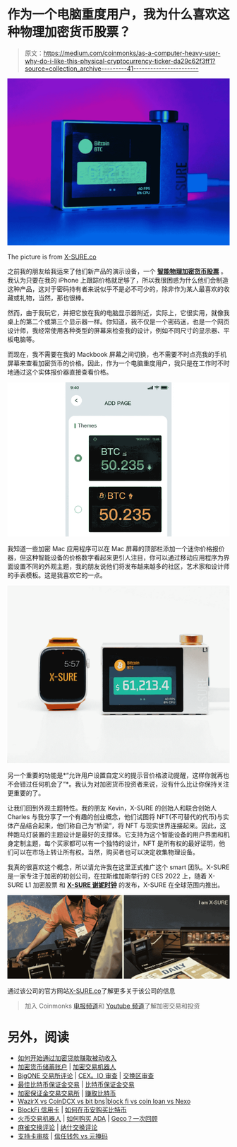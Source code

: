 # 作为一个电脑重度用户，我为什么喜欢这种物理加密货币股票？

> 原文：<https://medium.com/coinmonks/as-a-computer-heavy-user-why-do-i-like-this-physical-cryptocurrency-ticker-da29c62f3ff1?source=collection_archive---------41----------------------->

![](img/1fc39972b3350245adc5f0ae9e465107.png)

The picture is from [X-SURE.co](https://x-sure.co?utm_source=medium&utm_source=why-do-i-like-this-physical-cryptocurrency-ticker)

之前我的朋友给我运来了他们新产品的演示设备，一个 [**智能物理加密货币股票**](https://x-sure.co/x-sure-l1-real-time-crypto-ticker/?utm_source=medium&utm_source=why-do-i-like-this-physical-cryptocurrency-ticker) 。我认为只要在我的 iPhone 上跟踪价格就足够了，所以我很困惑为什么他们会制造这种产品，这对于密码持有者来说似乎不是必不可少的，除非作为某人最喜欢的收藏或礼物，当然，那也很棒。

然而，由于我玩它，并把它放在我的电脑显示器附近，实际上，它很实用，就像我桌上的第二个或第三个显示器一样。你知道，我不仅是一个密码迷，也是一个网页设计师，我经常使用各种类型的屏幕来检查我的设计，例如不同尺寸的显示器、平板电脑等。

而现在，我不需要在我的 Mackbook 屏幕之间切换，也不需要不时点亮我的手机屏幕来查看加密货币的价格。因此，作为一个电脑重度用户，我只是在工作时不时地通过这个实体报价器直接查看价格。

![](img/a7b55d3a5981d32cf988e8ff3801502f.png)

我知道一些加密 Mac 应用程序可以在 Mac 屏幕的顶部栏添加一个迷你价格报价器，但这种智能设备的价格数字看起来更引人注目，你可以通过移动应用程序为界面设置不同的外观主题，我的朋友说他们将发布越来越多的社区，艺术家和设计师的手表模板。这是我喜欢它的一点。

![](img/aea4f74ab23780532a90990e0132aaeb.png)

另一个重要的功能是*“允许用户设置自定义的提示音价格波动提醒，这样你就再也不会错过任何机会了”*。我认为对加密货币投资者来说，没有什么比让你保持关注更重要的了。

让我们回到外观主题特性。我的朋友 Kevin，X-SURE 的创始人和联合创始人 Charles 与我分享了一个有趣的创业概念，他们试图将 NFT(不可替代的代币)与实体产品结合起来，他们称自己为“桥梁”，将 NFT 与现实世界连接起来。因此，这种跑马灯装置的主题设计是最好的支撑体。它支持为这个智能设备的用户界面和机身定制主题，每个买家都可以有一个独特的设计，NFT 是所有权的最好证明，他们可以在市场上转让所有权。当然，购买者也可以决定收集物理设备。

我真的很喜欢这个概念，所以请允许我在这里正式推广这个 smart 团队。X-SURE 是一家专注于加密的初创公司，在拉斯维加斯举行的 CES 2022 上，随着 X-SURE L1 加密股票 和 [**X-SURE 谢妮时钟**](https://x-sure.co/nixie-clock/?utm_source=medium&utm_source=why-do-i-like-this-physical-cryptocurrency-ticker) 的发布，X-SURE 在全球范围内推出。

![](img/2fae9ea0d57ea226fe60687a4eeeb591.png)

通过该公司的官方网站[X-SURE.co](https://x-sure.co/?utm_source=medium&utm_source=why-do-i-like-this-physical-cryptocurrency-ticker)了解更多关于该公司的信息

> 加入 Coinmonks [电报频道](https://t.me/coincodecap)和 [Youtube 频道](https://www.youtube.com/c/coinmonks/videos)了解加密交易和投资

# 另外，阅读

*   [如何开始通过加密贷款赚取被动收入](https://coincodecap.com/passive-income-crypto-lending)
*   [加密货币储蓄账户](/coinmonks/cryptocurrency-savings-accounts-be3bc0feffbf) | [加密交易机器人](https://coincodecap.com/best-crypto-trading-bots)
*   [BigONE 交易所评论](/coinmonks/bigone-exchange-review-64705d85a1d4) | [CEX。IO 审查](https://coincodecap.com/cex-io-review) | [交换区审查](/coinmonks/swapzone-review-crypto-exchange-data-aggregator-e0ad78e55ed7)
*   [最佳比特币保证金交易](/coinmonks/bitcoin-margin-trading-exchange-bcbfcbf7b8e3) | [比特币保证金交易](https://coincodecap.com/bityard-margin-trading)
*   [加密保证金交易交易所](/coinmonks/crypto-margin-trading-exchanges-428b1f7ad108) | [赚取比特币](/coinmonks/earn-bitcoin-6e8bd3c592d9)
*   [WazirX vs CoinDCX vs bit bns](/coinmonks/wazirx-vs-coindcx-vs-bitbns-149f4f19a2f1)|[block fi vs coin loan vs Nexo](/coinmonks/blockfi-vs-coinloan-vs-nexo-cb624635230d)
*   [BlockFi 信用卡](https://coincodecap.com/blockfi-credit-card) | [如何在币安购买比特币](https://coincodecap.com/buy-bitcoin-binance)
*   [火币交易机器人](https://coincodecap.com/huobi-trading-bot) | [如何购买 ADA](https://coincodecap.com/buy-ada-cardano) | [Geco？一次回顾](https://coincodecap.com/geco-one-review)
*   [麻雀交换评论](https://coincodecap.com/sparrow-exchange-review) | [纳什交换评论](https://coincodecap.com/nash-exchange-review)
*   [支持卡审核](https://coincodecap.com/uphold-card-review) | [信任钱包 vs 元掩码](https://coincodecap.com/trust-wallet-vs-metamask)